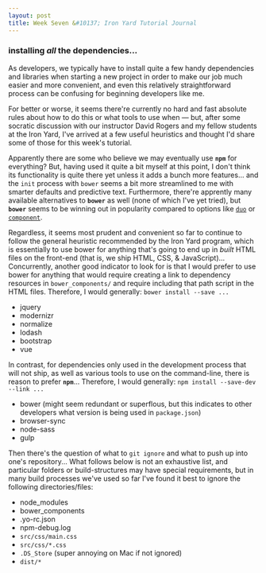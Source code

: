 ```yaml
---
layout: post
title: Week Seven &#10137; Iron Yard Tutorial Journal
---
```


### installing _all_ the dependencies...

As developers, we typically have to install quite a few handy dependencies and libraries when starting a new project in order to make our job much easier and more convenient, and even this relatively straightforward process can be confusing for beginning developers like me.

For better or worse, it seems there're currently no hard and fast absolute rules about how to do this or what tools to use when — but, after some socratic discussion with our instructor David Rogers and my fellow students at the Iron Yard, I've arrived at a few useful heuristics and thought I'd share some of those for this week's tutorial.

Apparently there are some who believe we may eventually use **`npm`** for everything? But, having used it quite a bit myself at this point, I don't think its functionality is quite there yet unless it adds a bunch more features... and the `init` process with `bower` seems a bit more streamlined to me with smarter defaults and predictive text. Furthermore, there're apprently many available alternatives to **`bower`** as well (none of which I've yet tried), but **`bower`** seems to be winning out in popularity compared to options like [`duo`](http://duojs.org/) or [`component`](https://github.com/componentjs/component).

Regardless, it seems most prudent and convenient so far to continue to follow the general heuristic recommended by the Iron Yard program, which is essentially to use bower for anything that's going to end up in _built_ HTML files on the front-end (that is, we ship HTML, CSS, & JavaScript)... Concurrently, another good indicator to look for is that I would prefer to use bower for anything that would require creating a link to dependency resources in `bower_components/` and require including that path script in the HTML files.
Therefore, I would generally:
`bower install --save ...`

* jquery
* modernizr
* normalize
* lodash
* bootstrap
* vue

In contrast, for dependencies only used in the development process that will not ship, as well as various tools to use on the command-line, there is reason to prefer **`npm`**...
Therefore, I would generally:
`npm install --save-dev --link ...`

* bower (might seem redundant or superflous, but this indicates to other developers what version is being used in `package.json`)
* browser-sync
* node-sass
* gulp

Then there's the question of what to `git ignore` and what to push up into one's repository... What follows below is not an exhaustive list, and particular folders or build-structures may have special requirements, but in many build processes we've used so far I've found it best to ignore the following directories/files:

* node_modules
* bower_components
* .yo-rc.json
* npm-debug.log
* `src/css/main.css`
* `src/css/*.css`
* `.DS_Store` (super annoying on Mac if not ignored)
* `dist/*`
